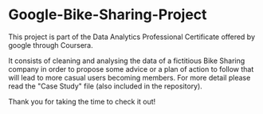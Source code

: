 # Google-Bike-Sharing-Project

This project is part of the Data Analytics Professional Certificate offered by google through Coursera.

It consists of cleaning and analysing the data of a fictitious Bike Sharing company in order to propose some advice or a plan of action to follow that will lead to more casual users becoming members. For more detail please read the "Case Study" file (also included in the repository).

Thank you for taking the time to check it out!
